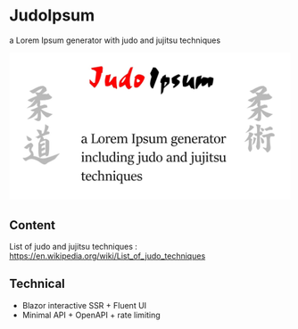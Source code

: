 # JudoIpsum

a Lorem Ipsum generator with judo and jujitsu techniques

![JudoIpsum](https://raw.githubusercontent.com/GhislainL/JudoIpsum/master/LoremGeneric.Web/wwwroot/judoipsum-og-min.jpg)

## Content

List of judo and jujitsu techniques : 
https://en.wikipedia.org/wiki/List_of_judo_techniques

## Technical 

- Blazor interactive SSR + Fluent UI 
- Minimal API + OpenAPI + rate limiting
